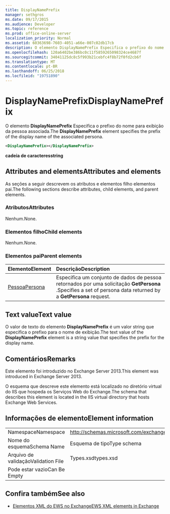 ```yaml
---
title: DisplayNamePrefix
manager: sethgros
ms.date: 09/17/2015
ms.audience: Developer
ms.topic: reference
ms.prod: office-online-server
localization_priority: Normal
ms.assetid: 60363698-7603-4051-a66e-007c02db17cb
description: O elemento DisplayNamePrefix Especifica o prefixo do nome para exibição da pessoa associada.
ms.openlocfilehash: 120a6402be386bc0c11f5859265098324ce4687f
ms.sourcegitcommit: 34041125dc8c5f993b21cebfc4f8b72f0fd2cb6f
ms.translationtype: MT
ms.contentlocale: pt-BR
ms.lasthandoff: 06/25/2018
ms.locfileid: "19751890"
---
```

# <a name="displaynameprefix"></a><span data-ttu-id="4cea3-103">DisplayNamePrefix</span><span class="sxs-lookup"><span data-stu-id="4cea3-103">DisplayNamePrefix</span></span>

<span data-ttu-id="4cea3-104">O elemento **DisplayNamePrefix** Especifica o prefixo do nome para exibição da pessoa associada.</span><span class="sxs-lookup"><span data-stu-id="4cea3-104">The **DisplayNamePrefix** element specifies the prefix of the display name of the associated persona.</span></span> 
  
```xml
<DisplayNamePrefix></DisplayNamePrefix>
```

 <span data-ttu-id="4cea3-105">**cadeia de caracteres**</span><span class="sxs-lookup"><span data-stu-id="4cea3-105">**string**</span></span>
## <a name="attributes-and-elements"></a><span data-ttu-id="4cea3-106">Attributes and elements</span><span class="sxs-lookup"><span data-stu-id="4cea3-106">Attributes and elements</span></span>

<span data-ttu-id="4cea3-107">As seções a seguir descrevem os atributos e elementos filho elementos pai.</span><span class="sxs-lookup"><span data-stu-id="4cea3-107">The following sections describe attributes, child elements, and parent elements.</span></span>
  
### <a name="attributes"></a><span data-ttu-id="4cea3-108">Atributos</span><span class="sxs-lookup"><span data-stu-id="4cea3-108">Attributes</span></span>

<span data-ttu-id="4cea3-109">Nenhum.</span><span class="sxs-lookup"><span data-stu-id="4cea3-109">None.</span></span>
  
### <a name="child-elements"></a><span data-ttu-id="4cea3-110">Elementos filho</span><span class="sxs-lookup"><span data-stu-id="4cea3-110">Child elements</span></span>

<span data-ttu-id="4cea3-111">Nenhum.</span><span class="sxs-lookup"><span data-stu-id="4cea3-111">None.</span></span>
  
### <a name="parent-elements"></a><span data-ttu-id="4cea3-112">Elementos pai</span><span class="sxs-lookup"><span data-stu-id="4cea3-112">Parent elements</span></span>

|<span data-ttu-id="4cea3-113">**Elemento**</span><span class="sxs-lookup"><span data-stu-id="4cea3-113">**Element**</span></span>|<span data-ttu-id="4cea3-114">**Descrição**</span><span class="sxs-lookup"><span data-stu-id="4cea3-114">**Description**</span></span>|
|:-----|:-----|
|[<span data-ttu-id="4cea3-115">Pessoa</span><span class="sxs-lookup"><span data-stu-id="4cea3-115">Persona</span></span>](persona.md) <br/> |<span data-ttu-id="4cea3-116">Especifica um conjunto de dados de pessoa retornados por uma solicitação **GetPersona** .</span><span class="sxs-lookup"><span data-stu-id="4cea3-116">Specifies a set of persona data returned by a **GetPersona** request.</span></span>  <br/> |
   
## <a name="text-value"></a><span data-ttu-id="4cea3-117">Text value</span><span class="sxs-lookup"><span data-stu-id="4cea3-117">Text value</span></span>

<span data-ttu-id="4cea3-118">O valor de texto do elemento **DisplayNamePrefix** é um valor string que especifica o prefixo para o nome de exibição.</span><span class="sxs-lookup"><span data-stu-id="4cea3-118">The text value of the **DisplayNamePrefix** element is a string value that specifies the prefix for the display name.</span></span> 
  
## <a name="remarks"></a><span data-ttu-id="4cea3-119">Comentários</span><span class="sxs-lookup"><span data-stu-id="4cea3-119">Remarks</span></span>

<span data-ttu-id="4cea3-120">Este elemento foi introduzido no Exchange Server 2013.</span><span class="sxs-lookup"><span data-stu-id="4cea3-120">This element was introduced in Exchange Server 2013.</span></span>
  
<span data-ttu-id="4cea3-121">O esquema que descreve este elemento está localizado no diretório virtual do IIS que hospeda os Serviços Web do Exchange.</span><span class="sxs-lookup"><span data-stu-id="4cea3-121">The schema that describes this element is located in the IIS virtual directory that hosts Exchange Web Services.</span></span>
  
## <a name="element-information"></a><span data-ttu-id="4cea3-122">Informações de elemento</span><span class="sxs-lookup"><span data-stu-id="4cea3-122">Element information</span></span>

|||
|:-----|:-----|
|<span data-ttu-id="4cea3-123">Namespace</span><span class="sxs-lookup"><span data-stu-id="4cea3-123">Namespace</span></span>  <br/> |http://schemas.microsoft.com/exchange/services/2006/types  <br/> |
|<span data-ttu-id="4cea3-124">Nome do esquema</span><span class="sxs-lookup"><span data-stu-id="4cea3-124">Schema Name</span></span>  <br/> |<span data-ttu-id="4cea3-125">Esquema de tipo</span><span class="sxs-lookup"><span data-stu-id="4cea3-125">Type schema</span></span>  <br/> |
|<span data-ttu-id="4cea3-126">Arquivo de validação</span><span class="sxs-lookup"><span data-stu-id="4cea3-126">Validation File</span></span>  <br/> |<span data-ttu-id="4cea3-127">Types.xsd</span><span class="sxs-lookup"><span data-stu-id="4cea3-127">types.xsd</span></span>  <br/> |
|<span data-ttu-id="4cea3-128">Pode estar vazio</span><span class="sxs-lookup"><span data-stu-id="4cea3-128">Can Be Empty</span></span>  <br/> ||
   
## <a name="see-also"></a><span data-ttu-id="4cea3-129">Confira também</span><span class="sxs-lookup"><span data-stu-id="4cea3-129">See also</span></span>

- [<span data-ttu-id="4cea3-130">Elementos XML do EWS no Exchange</span><span class="sxs-lookup"><span data-stu-id="4cea3-130">EWS XML elements in Exchange</span></span>](ews-xml-elements-in-exchange.md)

